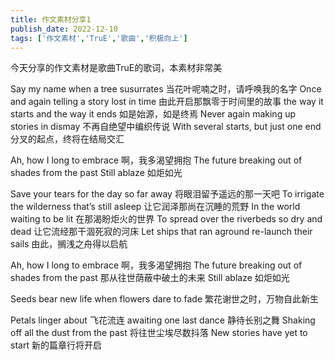 ```yaml
---
title: 作文素材分享1
publish_date: 2022-12-10
tags: ['作文素材','TruE','歌曲','积极向上']
---
```


今天分享的作文素材是歌曲TruE的歌词，本素材非常美

Say my name when a tree susurrates
当花叶呢喃之时，请呼唤我的名字
Once and again telling a story lost in time
由此开启那飘零于时间里的故事
the way it starts and the way it ends
如是始源，如是终焉
Never again making up stories in dismay
不再自绝望中编织传说
With several starts, but just one end
分叉的起点，终将在结局交汇

Ah, how I long to embrace
啊，我多渴望拥抱
The future breaking out of shades from the past
Still ablaze
如炬如光

Save your tears for the day so far away
将眼泪留予遥远的那一天吧
To irrigate the wilderness that’s still asleep
让它润泽那尚在沉睡的荒野
In the world waiting to be lit
在那渴盼炬火的世界
To spread over the riverbeds so dry and dead
让它流经那干涸死寂的河床
Let ships that ran aground re-launch their sails
由此，搁浅之舟得以启航

Ah, how I long to embrace
啊，我多渴望拥抱
The future breaking out of shades from the past
那从往世荫蔽中破土的未来
Still ablaze
如炬如光

Seeds bear new life when flowers dare to fade
繁花谢世之时，万物自此新生

Petals linger about
飞花流连
awaiting one last dance
静待长别之舞
Shaking off all the dust from the past
将往世尘埃尽数抖落
New stories have yet to start
新的篇章行将开启
